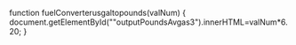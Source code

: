 function fuelConverterusgaltopounds(valNum)
{
  document.getElementById(""outputPoundsAvgas3").innerHTML=valNum*6.20;
}
